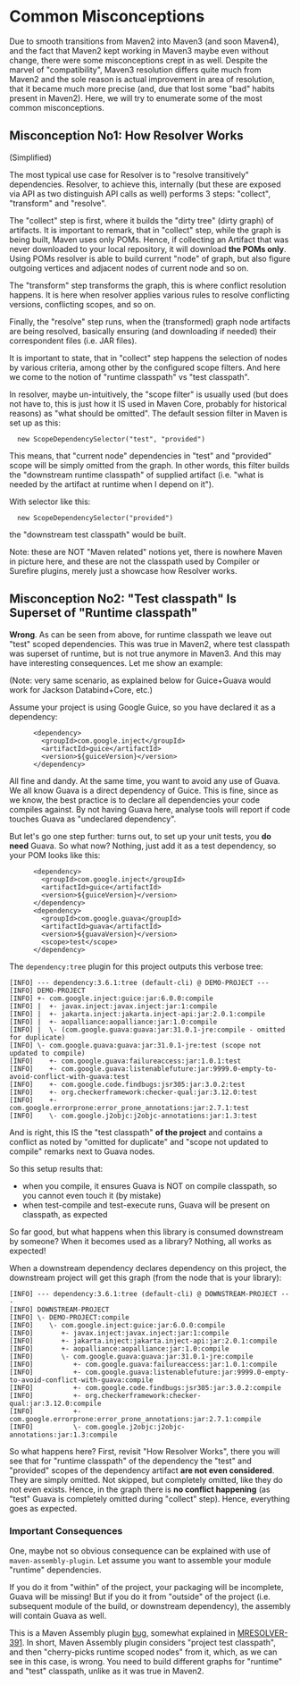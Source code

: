 # Common Misconceptions
<!--
Licensed to the Apache Software Foundation (ASF) under one
or more contributor license agreements.  See the NOTICE file
distributed with this work for additional information
regarding copyright ownership.  The ASF licenses this file
to you under the Apache License, Version 2.0 (the
"License"); you may not use this file except in compliance
with the License.  You may obtain a copy of the License at

    http://www.apache.org/licenses/LICENSE-2.0

Unless required by applicable law or agreed to in writing,
software distributed under the License is distributed on an
"AS IS" BASIS, WITHOUT WARRANTIES OR CONDITIONS OF ANY
KIND, either express or implied.  See the License for the
specific language governing permissions and limitations
under the License.
-->

Due to smooth transitions from Maven2 into Maven3 (and soon
Maven4), and the fact that Maven2 kept working in Maven3 maybe
even without change, there were some misconceptions crept in 
as well. Despite the marvel of "compatibility", Maven3 resolution
differs quite much from Maven2 and the sole reason is actual improvement
in area of resolution, that it became much more precise (and, due
that lost some "bad" habits present in Maven2). Here, we will try to
enumerate some of the most common misconceptions.

## Misconception No1: How Resolver Works

(Simplified)

The most typical use case for Resolver is to "resolve transitively" 
dependencies. Resolver, to achieve this, internally (but these are
exposed via API as two distinguish API calls as well) performs 3 steps:
"collect", "transform" and "resolve".

The "collect" step is first, where it builds the "dirty tree" (dirty graph)
of artifacts. It is important to remark, that in "collect" step, while 
the graph is being built, Maven uses only POMs. Hence, if collecting an 
Artifact that was never downloaded to your local repository, it will 
download **the POMs only**. Using POMs resolver is able to build current 
"node" of graph, but also figure outgoing vertices and adjacent nodes of 
current node and so on.

The "transform" step transforms the graph, this is where conflict resolution
happens. It is here when resolver applies various rules to resolve conflicting 
versions, conflicting scopes, and so on.

Finally, the "resolve" step runs, when the (transformed) graph node artifacts
are being resolved, basically ensuring (and downloading if needed) their 
correspondent files (i.e. JAR files).

It is important to state, that in "collect" step happens the selection of nodes
by various criteria, among other by the configured scope filters. And here we
come to the notion of "runtime classpath" vs "test classpath". 

In resolver, maybe un-intuitively, the "scope filter" is usually used (but does 
not have to, this is just how it IS used in Maven Core, probably for historical
reasons) as "what should be omitted". The default session filter in Maven 
is set up as this:

```
  new ScopeDependencySelector("test", "provided")
```

This means, that "current node" dependencies in "test" and "provided" scope
will be simply omitted from the graph. In other words, this filter builds
the "downstream runtime classpath" of supplied artifact (i.e. "what is needed by the 
artifact at runtime when I depend on it").

With selector like this:

```
  new ScopeDependencySelector("provided")
```

the "downstream test classpath" would be built.

Note: these are NOT "Maven related" notions yet, there is nowhere Maven in picture here,
and these are not the classpath used by Compiler or Surefire plugins, merely just
a showcase how Resolver works.


## Misconception No2: "Test classpath" Is Superset of "Runtime classpath"

**Wrong**. As can be seen from above, for runtime classpath we leave out "test" scoped
dependencies. This was true in Maven2, where test classpath was superset of runtime, 
but is not true anymore in Maven3. And this may have interesting consequences. Let me show an example:

(Note: very same scenario, as explained below for Guice+Guava would work for Jackson Databind+Core, etc.)

Assume your project is using Google Guice, so you have declared it as a dependency:

```
      <dependency>
        <groupId>com.google.inject</groupId>
        <artifactId>guice</artifactId>
        <version>${guiceVersion}</version>
      </dependency>
```

All fine and dandy. At the same time, you want to avoid any use of Guava. We all know Guava is a direct dependency 
of Guice. This is fine, since as we know, the best practice is to declare all dependencies your code compiles 
against. By not having Guava here, analyse tools will report if code touches Guava as "undeclared dependency".

But let's go one step further: turns out, to set up your unit tests, you **do need** Guava. So what now? Nothing, just 
add it as a test dependency, so your POM looks like this:

```
      <dependency>
        <groupId>com.google.inject</groupId>
        <artifactId>guice</artifactId>
        <version>${guiceVersion}</version>
      </dependency>
      <dependency>
        <groupId>com.google.guava</groupId>
        <artifactId>guava</artifactId>
        <version>${guavaVersion}</version>
        <scope>test</scope>
      </dependency>
```

The `dependency:tree` plugin for this project outputs this verbose tree:

```
[INFO] --- dependency:3.6.1:tree (default-cli) @ DEMO-PROJECT ---
[INFO] DEMO-PROJECT
[INFO] +- com.google.inject:guice:jar:6.0.0:compile
[INFO] |  +- javax.inject:javax.inject:jar:1:compile
[INFO] |  +- jakarta.inject:jakarta.inject-api:jar:2.0.1:compile
[INFO] |  +- aopalliance:aopalliance:jar:1.0:compile
[INFO] |  \- (com.google.guava:guava:jar:31.0.1-jre:compile - omitted for duplicate)
[INFO] \- com.google.guava:guava:jar:31.0.1-jre:test (scope not updated to compile)
[INFO]    +- com.google.guava:failureaccess:jar:1.0.1:test
[INFO]    +- com.google.guava:listenablefuture:jar:9999.0-empty-to-avoid-conflict-with-guava:test
[INFO]    +- com.google.code.findbugs:jsr305:jar:3.0.2:test
[INFO]    +- org.checkerframework:checker-qual:jar:3.12.0:test
[INFO]    +- com.google.errorprone:error_prone_annotations:jar:2.7.1:test
[INFO]    \- com.google.j2objc:j2objc-annotations:jar:1.3:test
```

And is right, this IS the "test classpath" **of the project** and contains a conflict as noted by "omitted for duplicate"
and "scope not updated to compile" remarks next to Guava nodes.

So this setup results that:
* when you compile, it ensures Guava is NOT on compile classpath, so you cannot even touch it (by mistake)
* when test-compile and test-execute runs, Guava will be present on classpath, as expected

So far good, but what happens when this library is consumed downstream by someone? When it becomes used as a library?
Nothing, all works as expected!

When a downstream dependency declares dependency on this project, the downstream project will get this graph (from
the node that is your library):

```
[INFO] --- dependency:3.6.1:tree (default-cli) @ DOWNSTREAM-PROJECT ---
[INFO] DOWNSTREAM-PROJECT
[INFO] \- DEMO-PROJECT:compile
[INFO]    \- com.google.inject:guice:jar:6.0.0:compile
[INFO]       +- javax.inject:javax.inject:jar:1:compile
[INFO]       +- jakarta.inject:jakarta.inject-api:jar:2.0.1:compile
[INFO]       +- aopalliance:aopalliance:jar:1.0:compile
[INFO]       \- com.google.guava:guava:jar:31.0.1-jre:compile
[INFO]          +- com.google.guava:failureaccess:jar:1.0.1:compile
[INFO]          +- com.google.guava:listenablefuture:jar:9999.0-empty-to-avoid-conflict-with-guava:compile
[INFO]          +- com.google.code.findbugs:jsr305:jar:3.0.2:compile
[INFO]          +- org.checkerframework:checker-qual:jar:3.12.0:compile
[INFO]          +- com.google.errorprone:error_prone_annotations:jar:2.7.1:compile
[INFO]          \- com.google.j2objc:j2objc-annotations:jar:1.3:compile
```

So what happens here? First, revisit "How Resolver Works", there you will see that for "runtime classpath" of the
dependency the "test" and "provided" scopes of the dependency artifact **are not even considered**. They are simply
omitted. Not skipped, but completely omitted, like they do not even exists. Hence, in the graph there is 
**no conflict happening** (as "test" Guava is completely omitted during "collect" step). Hence, everything 
goes as expected.

### Important Consequences

One, maybe not so obvious consequence can be explained with use of `maven-assembly-plugin`. Let assume you want to
assemble your module "runtime" dependencies.

If you do it from "within" of the project, your packaging will be incomplete, Guava will be missing! But if you 
do it from "outside" of the project (i.e. subsequent module of the build, or downstream dependency), the assembly 
will contain Guava as well.

This is a Maven Assembly plugin [bug](https://issues.apache.org/jira/browse/MASSEMBLY-1008), somewhat explained 
in [MRESOLVER-391](https://issues.apache.org/jira/browse/MRESOLVER-391). In short, Maven Assembly plugin considers 
"project test classpath", and then "cherry-picks runtime scoped nodes" from it, which, as we can see in this case, 
is wrong. You need to build different graphs for "runtime" and "test" classpath, unlike as it was true in Maven2.
